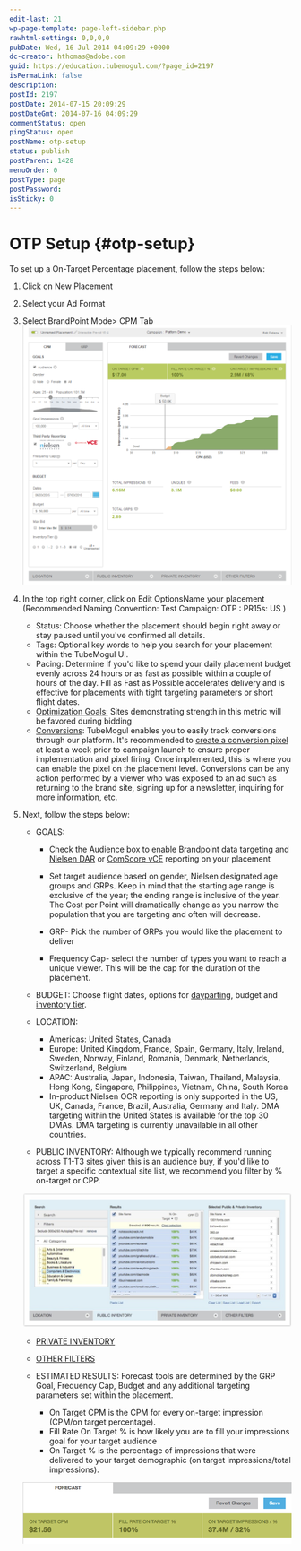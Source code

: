 ```yaml
---
edit-last: 21
wp-page-template: page-left-sidebar.php
rawhtml-settings: 0,0,0,0
pubDate: Wed, 16 Jul 2014 04:09:29 +0000
dc-creator: hthomas@adobe.com
guid: https://education.tubemogul.com/?page_id=2197
isPermaLink: false
description: 
postId: 2197
postDate: 2014-07-15 20:09:29
postDateGmt: 2014-07-16 04:09:29
commentStatus: open
pingStatus: open
postName: otp-setup
status: publish
postParent: 1428
menuOrder: 0
postType: page
postPassword: 
isSticky: 0
---
```


# OTP Setup {#otp-setup}

To set up a On-Target Percentage placement, follow the steps below:

1. Click on New Placement
1. Select your Ad Format
1. Select BrandPoint Mode> CPM Tab   
   [ ![](assets/otp-setup.png)](assets/otp-setup.png)

1. In the top right corner, click on Edit OptionsName your placement  (Recommended Naming Convention: Test Campaign: OTP : PR15s: US )

    * Status: Choose whether the placement should begin right away or stay paused until you've confirmed all details.
    * Tags: Optional key words to help you search for your placement within the TubeMogul UI.
    * Pacing: Determine if you'd like to spend your daily placement budget evenly across 24 hours or as fast as possible within a couple of hours of the day. Fill as Fast as Possible accelerates delivery and is effective for placements with tight targeting parameters or short flight dates.
    * [Optimization Goals:](../../../user-guide/optimization/optimization-goals.md) Sites demonstrating strength in this metric will be favored during bidding
    * [Conversions](conversions.md): TubeMogul enables you to easily track conversions through our platform. It's recommended to  [create a conversion pixel](conversions.md) at least a week prior to campaign launch to ensure proper implementation and pixel firing. Once implemented, this is where you can enable the pixel on the placement level. Conversions can be any action performed by a viewer who was exposed to an ad such as returning to the brand site, signing up for a newsletter, inquiring for more information, etc.

1. Next, follow the steps below:

    * GOALS:

        * Check the Audience box to enable Brandpoint data targeting and [Nielsen DAR](../../../user-guide/measurement/nielsen-ocr-reporting.md) or [ComScore vCE](../../../user-guide/measurement/comscore-vce.md) reporting on your placement
        
        * Set target audience based on gender, Nielsen designated age groups and GRPs. Keep in mind that the starting age range is exclusive of the year; the ending range is inclusive of the year. The Cost per Point will dramatically change as you narrow the population that you are targeting and often will decrease.
        * GRP- Pick the number of GRPs you would like the placement to deliver
        * Frequency Cap- select the number of types you want to reach a unique viewer. This will be the cap for the duration of the placement.

    * BUDGET: Choose flight dates, options for [dayparting](../../../user-guide/planning/targeting/targeting-options.md), budget and  [inventory tier](../../../user-guide/planning/brand-safety/sitesafe-quality.md).
    
    * LOCATION:

        * Americas: United States, Canada
        * Europe: United Kingdom, France, Spain, Germany, Italy, Ireland, Sweden, Norway, Finland, Romania, Denmark, Netherlands, Switzerland, Belgium
        * APAC: Australia, Japan, Indonesia, Taiwan, Thailand, Malaysia, Hong Kong, Singapore, Philippines, Vietnam, China, South Korea
        * In-product Nielsen OCR reporting is only supported in the US, UK, Canada, France, Brazil, Australia, Germany and Italy. DMA targeting within the United States is available for the top 30 DMAs. DMA targeting is currently unavailable in all other countries.

    * PUBLIC INVENTORY: Although we typically recommend running across T1-T3 sites given this is an audience buy, if you'd like to target a specific contextual site list, we recommend you filter by % on-target  or CPP.

   [ ![bp - site cat](assets/bp-site-cat-1024x510.jpeg)](assets/bp-site-cat.jpeg)

    * [PRIVATE INVENTORY](../../../user-guide/planning/private-inventory.md)
    * [OTHER FILTERS](../../../user-guide/planning/targeting/targeting-options.md)
    * ESTIMATED RESULTS: Forecast tools are determined by the GRP Goal, Frequency Cap, Budget and any additional targeting parameters set within the placement.
    
        * On Target CPM is the CPM for every on-target impression (CPM/on target percentage).
        * Fill Rate On Target % is how likely you are to fill your impressions goal for your target audience
        * On Target % is the percentage of impressions that were delivered to your target demographic (on target impressions/total impressions).
        
   [ ![bp - forecast](assets/forecast-otp.png)](assets/forecast-otp.png)
